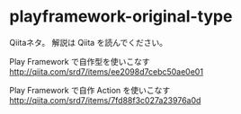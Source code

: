 # playframework-original-type

Qiitaネタ。
解説は Qiita を読んでください。

Play Framework で自作型を使いこなす  
http://qiita.com/srd7/items/ee2098d7cebc50ae0e01

Play Framework で自作 Action を使いこなす  
http://qiita.com/srd7/items/7fd88f3c027a23976a0d
